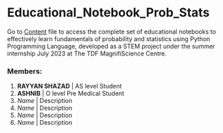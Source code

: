 # Educational_Notebook_Prob_Stats

Go to <a href="https://github.com/fazalabbas90397/Probability-and-Statistics/blob/main/Probability_and_Statistics.ipynb">Content</a> file to access the complete set of educational notebooks to effectively learn fundamentals of probability and statistics using Python Programming Language, developed as a STEM project under the summer internship July 2023 at The TDF MagnifiScience Centre.

### Members:
1. **RAYYAN SHAZAD** | AS level Student 
2. **ASHNIB** | O level Pre Medical Student
3. *Name* | Description  
4. *Name* | Description  
5. *Name* | Description
6. *Name* | Description

